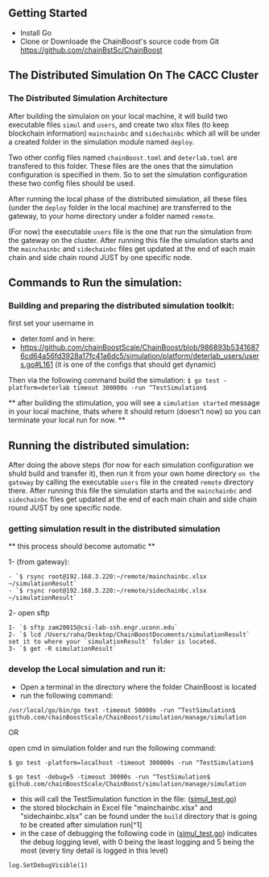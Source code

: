 
## Getting Started ##

- Install Go
- Clone or Downloade the ChainBoost's source code from Git <https://github.com/chainBstSc/ChainBoost>


## The Distributed Simulation On The CACC Cluster ##


### The Distributed Simulation Architecture

After building the simulaion on your local machine, it will build two executable files `simul` and `users`, and create two xlsx files (to keep blockchain information) `mainchainbc` and `sidechainbc` which all will be under a created folder in the simulation module named `deploy`. 

Two other config files named `chainBoost.toml` and `deterlab.toml` are transfered to this folder. These files are the ones that the simulation configuration is specified in them. So to set the simulation configuration these two config files should be used. 

After running the local phase of the distributed simulation, all these files (under the `deploy` folder in the local machine) are transferred to the gateway, to your home directory under a folder named `remote`. 

(For now) the executable `users` file is the one that run the simulation from the gateway on the cluster. After running this file the simulation starts and the `mainchainbc` and `sidechainbc` files get updated at the end of each main chain and side chain round JUST by one specific node.

## Commands to Run the simulation:

### Building and preparing the distributed simulation toolkit:

first set your username in
- deter.toml and in here: 
- https://github.com/chainBoostScale/ChainBoost/blob/986893b53416876cd64a56fd3928a17fc41a6dc5/simulation/platform/deterlab_users/users.go#L161 (it is one of the configs that should get dynamic)

Then via the following command build the simulation:
`$ go test -platform=deterlab timeout 300000s -run ^TestSimulation$`

** after building the stimulation, you will see a `simulation started` message in your local machine,  thats where it should return (doesn't now) so you can terminate your local run for now. **

## Running the distributed simulation:

After doing the above steps (for now for each simulation configuration we shuld build and transfer it), then run it from your own home directory `on the gateway` by calling the executable `users` file in the created `remote` directory there. After running this file the simulation starts and the `mainchainbc` and `sidechainbc` files get updated at the end of each main chain and side chain round JUST by one specific node.

### getting simulation result in the distributed simulation

** this process should become automatic **

1- (from gateway):

    - `$ rsync root@192.168.3.220:~/remote/mainchainbc.xlsx ~/simulationResult`
    - `$ rsync root@192.168.3.220:~/remote/sidechainbc.xlsx ~/simulationResult`

2- open sftp

    1- `$ sftp zam20015@csi-lab-ssh.engr.uconn.edu`
    2- `$ lcd /Users/raha/Desktop/ChainBoostDocuments/simulationResult` set it to where your `simulationResult` folder is located.
    3- `$ get -R simulationResult`


### develop the Local simulation and run it:

- Open a terminal in the directory where the folder ChainBoost is located
- run the following command: 

```
/usr/local/go/bin/go test -timeout 50000s -run ^TestSimulation$ github.com/chainBoostScale/ChainBoost/simulation/manage/simulation
```
OR

open cmd in simulation folder and run the following command:

`$ go test -platform=localhost -timeout 300000s -run ^TestSimulation$`

`$ go test -debug=5 -timeout 30000s -run ^TestSimulation$ github.com/chainBoostScale/ChainBoost/simulation/manage/simulation`

- this will call the TestSimulation function in the file: ([simul_test.go](https://github.com/chainBstSc/ChainBoost/blob/master/simulation/manage/simulation/simul_test.go))
- the stored blockchain in Excel file "mainchainbc.xlsx" and "sidechainbc.xlsx" can be found under the `build` directory that is going to be created after simulation run[^1]
- in the case of debugging the following code in ([simul_test.go](https://github.com/chainBstSc/ChainBoost/blob/master/simulation/manage/simulation/simul_test.go)) indicates the debug logging level, with 0 being the least logging and 5 being the most (every tiny detail is logged in this level)

```
log.SetDebugVisible(1)
```
